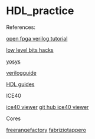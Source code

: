 # HDL_practice

References:

[open fpga verilog tutorial](https://github.com/Obijuan/open-fpga-verilog-tutorial/wiki)

[low level bits hacks](https://catonmat.net/low-level-bit-hacks)

[yosys](https://www.yosyshq.com/open-source-projects)

[verilogguide](https://verilogguide.readthedocs.io/en/latest/index.html)

[HDL guides](https://pythondsp.readthedocs.io/en/latest/index.html)

ICE40

[ice40 viewer](https://knielsen.github.io/ice40_viewer/ice40_viewer.html)
[git hub ice40 viewer](https://github.com/knielsen/ice40_viewer)


Cores

[freerangefactory](https://freerangefactory.org/cores.html)
[fabriziotappero](https://github.com/fabriziotappero/ip-cores)
